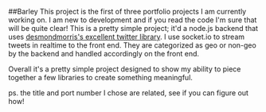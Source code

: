 ##Barley
This project is the first of three portfolio projects I am currently working on. I am new to development and if you read the code I'm sure that will be quite clear! This is a pretty simple project; it'd a node.js backend that uses [desmondmorris's excellent twitter library](https://github.com/desmondmorris/node-twitter). I use socket.io to stream tweets in realtime to the front end. They are categorized as geo or non-geo by the backend and handled accordingly on the front end.

Overall it's a pretty simple project designed to show my ability to piece together a few libraries to create something meaningful.

ps. the title and port number I chose are related, see if you can figure out how!
